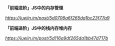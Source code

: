 **「前端进阶」JS中的内存管理**

*https://juejin.im/post/5d0706a6f265da1bc23f77a9*



**「前端进阶」JS中的栈内存堆内存**

*https://juejin.im/post/5d116a9df265da1bb47d717b*

